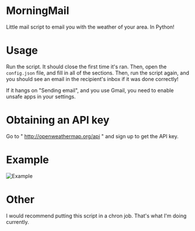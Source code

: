 # MorningMail
Little mail script to email you with the weather of your area. In Python!

# Usage

Run the script. It should close the first time it's ran. Then, open the `config.json` file, and fill in all of the sections. Then, run the script again, and you should see an email in the recipient's inbox if it was done correctly!

If it hangs on "Sending email", and you use Gmail, you need to enable unsafe apps in your settings. 

# Obtaining an API key

Go to " http://openweathermap.org/api " and sign up to get the API key.

# Example

![Example](http://i.imgur.com/iEJqqUA.png)

# Other

I would recommend putting this script in a chron job. That's what I'm doing currently.
